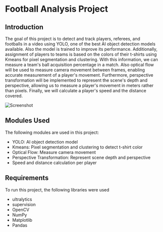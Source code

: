 # Football Analysis Project

## Introduction
The goal of this project is to detect and track players, referees, and footballs in a video using YOLO, one of the best AI object detection models available. Also the model is trained to improve its performance. Additionally, assignment of players to teams is based on the colors of their t-shirts using Kmeans for pixel segmentation and clustering. With this information, we can measure a team's ball acquisition percentage in a match. Also optical flow will be used to measure camera movement between frames, enabling accurate measurement of a player's movement. Furthermore, perspective transformation will be implemented to represent the scene's depth and perspective, allowing us to measure a player's movement in meters rather than pixels. Finally, we will calculate a player's speed and the distance covered.

![Screenshot](Downloads/screenshot.png)

## Modules Used
The following modules are used in this project:
- YOLO: AI object detection model
- Kmeans: Pixel segmentation and clustering to detect t-shirt color
- Optical Flow: Measure camera movement
- Perspective Transformation: Represent scene depth and perspective
- Speed and distance calculation per player

## Requirements
To run this project, the following libraries were used
- ultralytics
- supervision
- OpenCV
- NumPy
- Matplotlib
- Pandas
